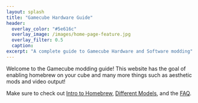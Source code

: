 ```yaml
---
layout: splash
title: "Gamecube Hardware Guide"
header:
  overlay_color: "#5e616c"
  overlay_image: /images/home-page-feature.jpg
  overlay_filter: 0.5
  caption:
excerpt: "A complete guide to Gamecube Hardware and Software modding"
---
```

Welcome to the Gamecube modding guide! This website has the goal of enabling homebrew on your cube and many more things such as aesthetic mods and video output!

Make sure to check out [Intro to Homebrew](/introToHomebrew), [Different Models](/models), and the [FAQ](/faq).
